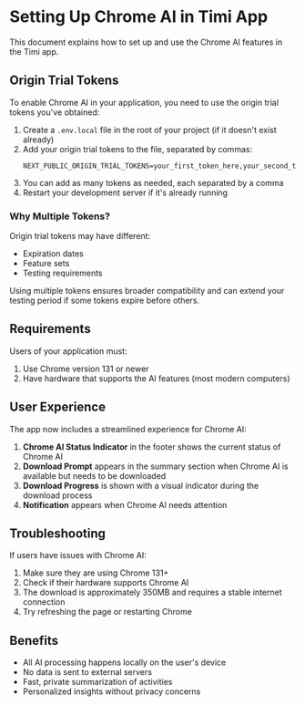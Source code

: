 # Setting Up Chrome AI in Timi App

This document explains how to set up and use the Chrome AI features in the Timi app.

## Origin Trial Tokens

To enable Chrome AI in your application, you need to use the origin trial tokens you've obtained:

1. Create a `.env.local` file in the root of your project (if it doesn't exist already)
2. Add your origin trial tokens to the file, separated by commas:
   ```
   NEXT_PUBLIC_ORIGIN_TRIAL_TOKENS=your_first_token_here,your_second_token_here
   ```
3. You can add as many tokens as needed, each separated by a comma
4. Restart your development server if it's already running

### Why Multiple Tokens?

Origin trial tokens may have different:

- Expiration dates
- Feature sets
- Testing requirements

Using multiple tokens ensures broader compatibility and can extend your testing period if some tokens expire before others.

## Requirements

Users of your application must:

1. Use Chrome version 131 or newer
2. Have hardware that supports the AI features (most modern computers)

## User Experience

The app now includes a streamlined experience for Chrome AI:

1. **Chrome AI Status Indicator** in the footer shows the current status of Chrome AI
2. **Download Prompt** appears in the summary section when Chrome AI is available but needs to be downloaded
3. **Download Progress** is shown with a visual indicator during the download process
4. **Notification** appears when Chrome AI needs attention

## Troubleshooting

If users have issues with Chrome AI:

1. Make sure they are using Chrome 131+
2. Check if their hardware supports Chrome AI
3. The download is approximately 350MB and requires a stable internet connection
4. Try refreshing the page or restarting Chrome

## Benefits

- All AI processing happens locally on the user's device
- No data is sent to external servers
- Fast, private summarization of activities
- Personalized insights without privacy concerns
